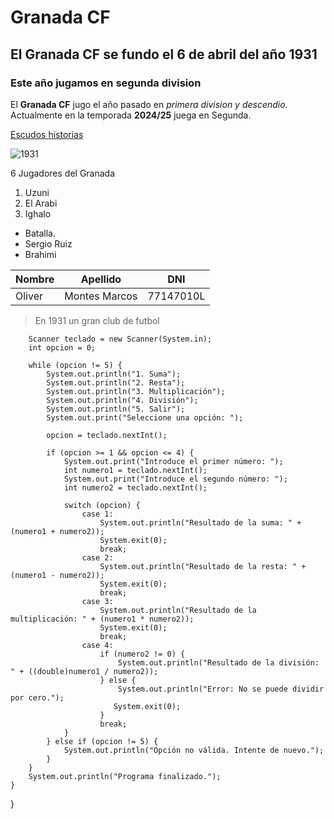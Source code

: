 # Granada CF 
## El Granada CF se fundo el 6 de abril del año 1931
### Este año jugamos en segunda division

El **Granada CF** jugo el año pasado en *primera division y descendio.* Actualmente en la temporada **2024/25** juega en Segunda.

[Escudos historias](hisotria.png)

![1931](URL_de_la_imagen)

6 Jugadores del Granada  
1. Uzuni
2. El Arabi
3. Ighalo
- Batalla.
- Sergio Ruiz
- Brahimi

| Nombre | Apellido | DNI |
|--------|----------|-----|
|Oliver  |Montes Marcos| 77147010L |

>En 1931 un gran club de futbol
      
        Scanner teclado = new Scanner(System.in);
        int opcion = 0;
        
        while (opcion != 5) {
            System.out.println("1. Suma");
            System.out.println("2. Resta");
            System.out.println("3. Multiplicación");
            System.out.println("4. División");
            System.out.println("5. Salir");
            System.out.print("Seleccione una opción: ");
            
            opcion = teclado.nextInt();
           
            if (opcion >= 1 && opcion <= 4) {
                System.out.print("Introduce el primer número: ");
                int numero1 = teclado.nextInt();
                System.out.print("Introduce el segundo número: ");
                int numero2 = teclado.nextInt();

                switch (opcion) {
                    case 1: 
                        System.out.println("Resultado de la suma: " + (numero1 + numero2));
                        System.exit(0);
                        break;
                    case 2:
                        System.out.println("Resultado de la resta: " + (numero1 - numero2));
                        System.exit(0);
                        break;
                    case 3: 
                        System.out.println("Resultado de la multiplicación: " + (numero1 * numero2));
                        System.exit(0);
                        break;
                    case 4:
                        if (numero2 != 0) {
                            System.out.println("Resultado de la división: " + ((double)numero1 / numero2));
                        } else {
                            System.out.println("Error: No se puede dividir por cero.");
                           System.exit(0);
                        }
                        break;
                }
            } else if (opcion != 5) {
                System.out.println("Opción no válida. Intente de nuevo.");
            }
        }
        System.out.println("Programa finalizado.");
    }
}
